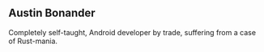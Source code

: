 ## Austin Bonander

Completely self-taught, Android developer by trade, suffering from a case of Rust-mania.
